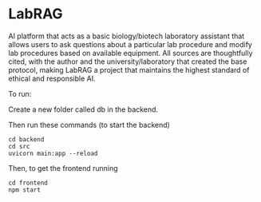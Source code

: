 # LabRAG

AI platform that acts as a basic biology/biotech laboratory assistant that allows users to ask questions about a particular lab procedure and modify lab procedures based on available equipment. All sources are thoughtfully cited, with the author and the university/laboratory that created the base protocol, making LabRAG a project that maintains the highest standard of ethical and responsible AI. 

To run:

Create a new folder called db in the backend.

Then run these commands (to start the backend)
```
cd backend
cd src
uvicorn main:app --reload
```

Then, to get the frontend running
```
cd frontend
npm start
```
